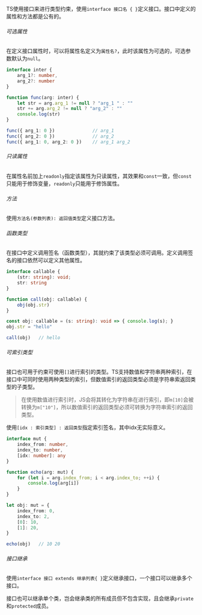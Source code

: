 TS使用接口来进行类型约束，使用`interface 接口名 { }`定义接口。接口中定义的属性和方法都是公有的。

###### 可选属性

在定义接口属性时，可以将属性名定义为`属性名?`，此时该属性为可选的，可选参数默认为`null`。

```ts
interface inter {
    arg_1?: number,
    arg_2?: number
}

function func(arg: inter) {
    let str = arg.arg_1 != null ? "arg_1 " : ""
    str += arg.arg_2 != null ? "arg_2" : ""
    console.log(str)
}

func({ arg_1: 0 })              // arg_1
func({ arg_2: 0 })              // arg_2
func({ arg_1: 0, arg_2: 0 })    // arg_1 arg_2
```

###### 只读属性

在属性名前加上`readonly`指定该属性为只读属性，其效果和`const`一致，但`const`只能用于修饰变量，`readonly`只能用于修饰属性。

###### 方法

使用`方法名(参数列表): 返回值类型`定义接口方法。

###### 函数类型

在接口中定义调用签名（函数类型），其就约束了该类型必须可调用。定义调用签名的接口依然可以定义其他属性。

```ts
interface callable {
    (str: string): void;
    str: string
}

function call(obj: callable) {
    obj(obj.str)
}

const obj: callable = (s: string): void => { console.log(s); }
obj.str = "hello"

call(obj)   // hello
```

###### 可索引类型

接口也可用于约束可使用`[]`进行索引的类型。TS支持数值和字符串两种索引，在接口中可同时使用两种类型的索引，但数值索引的返回类型必须是字符串索返回类型的子类型。

>   在使用数值进行索引时，JS会将其转化为字符串在进行索引，即`m[10]`会被转换为`m["10"]`，所以数值索引的返回类型必须可转换为字符串索引的返回类型。

使用`[idx : 索引类型] : 返回类型`指定索引签名，其中idx无实际意义。

```ts
interface mut {
    index_from: number,
    index_to: number,
    [idx: number]: any
}

function echo(arg: mut) {
    for (let i = arg.index_from; i < arg.index_to; ++i) {
        console.log(arg[i])
    }
}

let obj: mut = {
    index_from: 0,
    index_to: 2,
    [0]: 10,
    [1]: 20,
}

echo(obj)   // 10 20
```

###### 接口继承

使用`interface 接口 extends 继承列表{ }`定义继承接口，一个接口可以继承多个接口。

接口也可以继承单个类，岂会继承类的所有成员但不包含实现，且会继承`private`和`protected`成员。
